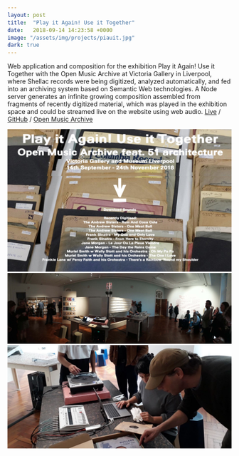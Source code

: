 ```yaml
---
layout: post
title:  "Play it Again! Use it Together"
date:   2018-09-14 14:23:58 +0000
image: "/assets/img/projects/piauit.jpg"
dark: true
---
```


Web application and composition for the exhibition Play it Again! Use it Together with the Open Music Archive at Victoria Gallery in Liverpool, where Shellac records were being digitized, analyzed automatically, and fed into an archiving system based on Semantic Web technologies. A Node server generates an infinite growing composition assembled from fragments of recently digitized material, which was played in the exhibition space and could be streamed live on the website using web audio.
<a href="https://www.playitagainuseittogether.com" target="blank">Live</a>
/
<a href="https://github.com/open-music-archive" target="blank">GitHub</a>
/
<a href="http://www.openmusicarchive.org/projects/index.php?title=Play_it_Again!_Use_it_Together" target="blank">Open Music Archive</a>

<img src="/assets/img/projects/piauit.jpg" />

<img src="/assets/img/projects/piauit2.jpg" />

<img src="/assets/img/projects/piauit3.jpg" />
